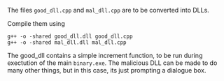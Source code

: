 The files `good_dll.cpp` and `mal_dll.cpp` are to be converted into DLLs. 

Compile them using

    g++ -o -shared good_dll.dll good_dll.cpp
    g++ -o -shared mal_dll.dll mal_dll.cpp

The good_dll contains a simple increment function, to be run during exectution of the main `binary.exe`. The malicious DLL can be made to do many other things, but in this case, its just prompting a dialogue box.
